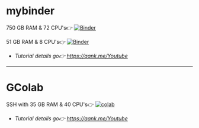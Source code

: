 # mybinder
750 GB RAM & 72 CPU's👉 [![Binder](https://mybinder.org/badge_logo.svg)](https://mybinder.org/v2/git/https%3A%2F%2Fgithub.com%2Fa2nk%2Fnotebooks.git/0330010b119f55bae62310ea22b9b5c81a532c2c)

51 GB RAM & 8 CPU's👉 [![Binder](https://mybinder.org/badge_logo.svg)](https://mybinder.org/v2/git/https%3A%2F%2Fgithub.com%2Fa2nk%2Fnotebooks.git/main)

* _Tutorial details go👉 https://aank.me/Youtube_

----------------------
# GColab
SSH with 35 GB RAM & 40 CPU's👉 [![colab](https://colab.research.google.com/assets/colab-badge.svg)](https://colab.research.google.com/github/a2nk/notebooks/blob/main/SSH_with_40CPU.ipynb)

* _Tutorial details go👉 https://aank.me/Youtube_
